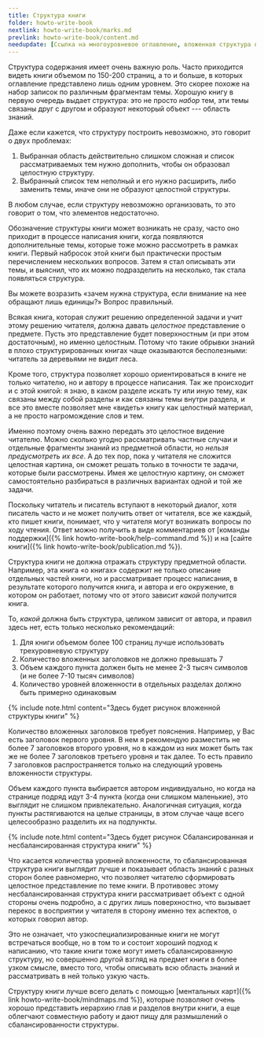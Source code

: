 ```yaml
---
title: Структура книги
folder: howto-write-book
nextlink: howto-write-book/marks.md
prevlink: howto-write-book/content.md
needupdate: [Ссылка на многоуровневое оглавление, вложенная структура книги]
---
```


Структура содержания имеет очень важную роль.  Часто приходится видеть
книги объемом по 150-200 страниц, а то и больше, в которых оглавление
представлено лишь одним уровнем.  Это скорее похоже на набор записок
по различным фрагментам темы.  Хорошую книгу в первую очередь выдает
структура: это не просто *набор* тем, эти темы связаны друг с другом и
образуют некоторый объект --- область знаний.

Даже если кажется, что структуру построить невозможно, это говорит о
двух проблемах:
1. Выбранная область действительно слишком сложная и список
   рассматриваемых тем нужно дополнить, чтобы он образовал целостную
   структуру.
2. Выбранный список тем неполный и его нужно расширить, либо заменить
   темы, иначе они не образуют целостной структуры.

В любом случае, если структуру невозможно организовать, то это говорит
о том, что элементов недостаточно.

Обозначение структуры книги может возникать не сразу, часто оно
приходит в процессе написания книги, когда появляются дополнительные
темы, которые тоже можно рассмотреть в рамках книги.  Первый набросок
этой книги был практически простым перечислением нескольких вопросов.
Затем я стал описывать эти темы, и выяснил, что их можно подразделить
на несколько, так стала появляться структура.

Вы можете возразить «зачем нужна структура, если внимание на нее
обращают лишь единицы?»  Вопрос правильный.

Всякая книга, которая служит решению определенной задачи и учит этому
решению читателя, должна давать *целостное* представление о предмете.
Пусть это представление будет поверхностным (и при этом достаточным),
но именно целостным.  Потому что такие обрывки знаний в плохо
структурированных книгах чаще оказываются бесполезными: читатель за
деревьями не видит леса.

Кроме того, структура позволяет хорошо ориентироваться в книге не
только читателю, но и автору в процессе написания.  Так же происходит
и с этой книгой: я знаю, в каком разделе искать ту или иную тему, как
связаны между собой разделы и как связаны темы внутри раздела, и все
это вместе позволяет мне «видеть» книгу как целостный материал, а не
просто нагромождение слов и тем.

Именно поэтому очень важно передать это целостное видение читателю.
Можно сколько угодно рассматривать частные случаи и отдельные
фрагменты знаний из предметной области, но *нельзя предусмотреть их
все*.  А до тех пор, пока у читателя не сложится целостная картина, он
сможет решать только в точности те задачи, которые были рассмотрены.
Имея же целостную картину, он сможет самостоятельно разбираться в
различных вариантах одной и той же задачи.

Поскольку читатель и писатель вступают в некоторый диалог, хотя
писатель часто и не может получить ответ от читателя, все же каждый,
кто пишет книги, понимает, что у читателя могут возникать вопросы по
ходу чтения.  Ответ можно получить в виде комментариев от [команды
поддержки]({% link howto-write-book/help-command.md %}) и на [сайте
книги]({% link howto-write-book/publication.md %}).

Структура книги не должна отражать структуру предметной области.
Например, эта книга «о книгах» содержит не только описание отдельных
частей книги, но и рассматривает процесс написания, в результате
которого получится книга, и автора и его окружение, в котором он
работает, потому что от этого зависит *какой* получится книга.

То, *какой* должна быть структура, целиком зависит от автора, и правил
здесь нет, есть только несколько рекомендаций:
1. Для книги объемом более 100 страниц лучше использовать
   трехуровневую структуру
2. Количество вложенных заголовков не должно превышать 7
3. Объем каждого пункта должен быть не менее 2-3 тысяч символов (и не
   более 7-10 тысяч символов)
4. Количество уровней вложенности в отдельных разделах должно быть
   примерно одинаковым

{% include note.html content="Здесь будет рисунок вложенной структуры
книги" %}

Количество вложенных заголовков требует пояснения.  Например, у Вас
есть заголовок первого уровня.  В нем я рекомендую разместить не более
7 заголовков второго уровня, но в каждом из них может быть так же не
более 7 заголовков третьего уровня и так далее.  То есть правило 7
заголовков распространяется только на следующий уровень вложенности
структуры.

Объем каждого пункта выбирается автором индивидуально, но когда на
странице подряд идут 3-4 пункта (когда они слишком маленькие), это
выглядит не слишком привлекательно.  Аналогичная ситуация, когда
пункты растягиваются на целые страницы, в этом случае чаще всего
целесообразно разделить их на подпункты.

{% include note.html content="Здесь будет рисунок Сбалансированная и
несбалансированная структура книги" %}

Что касается количества уровней вложенности, то сбалансированная
структура книги выглядит лучше и показывает область знаний с разных
сторон более равномерно, что позволяет читателю сформировать целостное
представление по теме книги.  В противовес этому несбалансированная
структура книги рассматривает объект с одной стороны очень подробно, а
с других лишь поверхностно, что вызывает перекос в восприятии у
читателя в сторону именно тех аспектов, о которых говорил автор.

Это не означает, что узкоспециализированные книги не могут встречаться
вообще, но в том то и состоит хороший подход к написанию, что такие
книги тоже могут иметь сбалансированную структуру, но совершенно
другой взгляд на предмет книги в более узком смысле, вместо того,
чтобы описывать всю область знаний и рассматривать в ней только узкую
часть.

Структуру книги лучше всего делать с помощью [ментальных карт]({% link
howto-write-book/mindmaps.md %}), которые позволяют очень хорошо
представить иерархию глав и разделов внутри книги, а еще облегчают
совместную работу и дают пищу для размышлений о сбалансированности
структуры.
